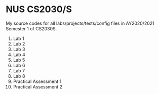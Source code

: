 # NUS CS2030/S
My source codes for all labs/projects/tests/config files in AY2020/2021 Semester 1 of CS2030S.

1. Lab 1
2. Lab 2
3. Lab 3
4. Lab 4
5. Lab 5
6. Lab 6
7. Lab 7
8. Lab 8
9. Practical Assessment 1
10. Practical Assessment 2
